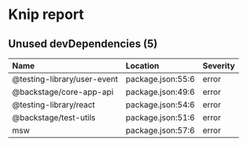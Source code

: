 # Knip report

## Unused devDependencies (5)

| Name                        | Location          | Severity |
| :-------------------------- | :---------------- | :------- |
| @testing-library/user-event | package.json:55:6 | error    |
| @backstage/core-app-api     | package.json:49:6 | error    |
| @testing-library/react      | package.json:54:6 | error    |
| @backstage/test-utils       | package.json:51:6 | error    |
| msw                         | package.json:57:6 | error    |
